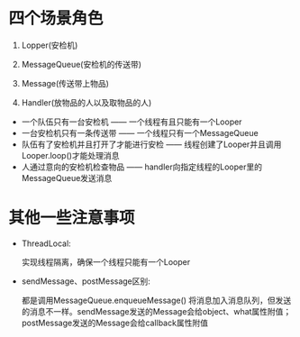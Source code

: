 # 四个场景角色

1. Lopper(安检机)

2. MessageQueue(安检机的传送带)

3. Message(传送带上物品)

4. Handler(放物品的人以及取物品的人)

- 一个队伍只有一台安检机  ——  一个线程有且只能有一个Looper
- 一台安检机只有一条传送带 ——  一个线程只有一个MessageQueue
- 队伍有了安检机并且打开了才能进行安检 —— 线程创建了Looper并且调用Looper.loop()才能处理消息
- 人通过意向的安检机检查物品 —— handler向指定线程的Looper里的MessageQueue发送消息
# 其他一些注意事项

- ThreadLocal:

  实现线程隔离，确保一个线程只能有一个Looper
  
- sendMessage、postMessage区别:

  都是调用MessageQueue.enqueueMessage() 将消息加入消息队列，但发送的消息不一样。sendMessage发送的Message会给object、what属性附值；postMessage发送的Message会给callback属性附值
  
  